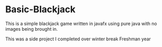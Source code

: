 # Basic-Blackjack
This is a simple blackjack game written in javafx using pure java with no images being brought in.

This was a side project I completed over winter break Freshman year
